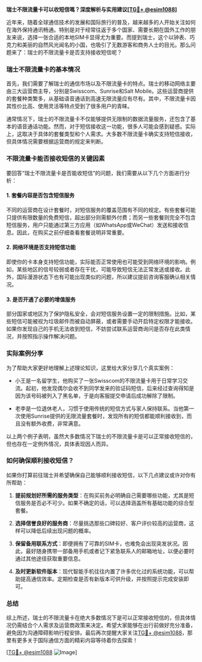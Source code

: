 **瑞士不限流量卡可以收短信嗎？深度解析与实用建议[[TG💪+ @esim1088](https://t.me/s/esim1088)]**

近年来，随着全球通信技术的发展和国际旅行的普及，越来越多的人开始关注如何在海外保持通讯畅通。特别是对于经常往返于多个国家、需要长期在国外工作的朋友来说，选择一张合适的本地SIM卡显得尤为重要。而提到瑞士，这个以钟表、巧克力和美丽的自然风光闻名的小国，也吸引了无数游客和商务人士的目光。那么问题来了：瑞士的不限流量卡是否支持接收短信呢？

### 瑞士不限流量卡的基本情况

首先，我们需要了解瑞士的通信市场以及不限流量卡的特点。瑞士的移动网络主要由三大运营商主导，分别是Swisscom、Sunrise和Salt Mobile。这些运营商提供的套餐种类繁多，从基础语音通话到高速无限流量应有尽有。其中，不限流量卡因其性价比高、使用灵活等特点受到了很多用户的青睐。

通常情况下，瑞士的不限流量卡不仅能够提供无限制的数据流量服务，还包含了基本的语音通话功能。然而，对于短信接收这一功能，很多人可能会感到疑惑。实际上，这取决于具体的套餐类型和个人需求。大多数不限流量卡确实支持短信接收，但具体情况需要根据运营商的规定来判断。

### 不限流量卡能否接收短信的关键因素

要回答“瑞士不限流量卡是否能收短信”的问题，我们需要从以下几个方面进行分析：

#### 1. 套餐内容是否包含短信服务
不同的运营商在设计套餐时，对短信服务的覆盖范围有不同的规定。有些套餐可能只提供有限数量的免费短信，超出部分则需额外付费；而另一些套餐则完全不包含短信服务，用户只能通过第三方应用（如WhatsApp或WeChat）发送和接收信息。因此，在购买之前仔细查看套餐说明非常重要。

#### 2. 网络环境是否支持短信功能
即使你的卡本身支持短信功能，实际能否正常使用也可能受到网络环境的影响。例如，某些地区的信号较弱或者存在干扰，可能导致短信无法正常发送或接收。此外，国际漫游状态下也有可能出现类似的问题，所以建议提前咨询客服确认相关情况。

#### 3. 是否开通了必要的增值服务
部分国家或地区为了保护隐私安全，会对短信服务设置一定的限制措施。比如，某些短信可能被视为垃圾邮件而被自动屏蔽，或者需要手动开启特定权限才能接收。如果你发现自己的手机无法收到短信，不妨尝试联系运营商询问是否存在此类情况，并按照指示操作解决问题。

### 实际案例分享

为了帮助大家更好地理解上述理论知识，这里给大家分享几个真实案例：

- 小王是一名留学生，他购买了一张Swisscom的不限流量卡用于日常学习交流。起初，他发现偶尔会收不到同学发来的验证码短信，后来经过查询得知是因为该号码被列入了黑名单，于是向客服提交申请后成功解除了限制。
  
- 老李是一位退休老人，习惯于使用传统的短信方式与家人保持联系。当他第一次使用Sunrise提供的无限流量套餐时，发现所有的短信都能顺利接收到，而且没有额外收费，非常满意。

以上两个例子表明，虽然大多数情况下瑞士的不限流量卡是可以正常接收短信的，但也存在一定例外情况，具体表现因人而异。

### 如何确保顺利接收短信？

如果你打算前往瑞士并希望确保自己能够顺利接收短信，以下几点建议或许对你有所帮助：

1. **提前规划好所需的服务类型**：在购买前务必明确自己需要哪些功能，尤其是短信服务是否必不可少。如果不确定的话，可以选择涵盖所有基础功能的综合型套餐。

2. **选择信誉良好的服务商**：尽量挑选那些口碑较好、客户评价较高的运营商，这样可以降低后续出现问题的概率。

3. **保留备用联系方式**：即便拥有了可靠的SIM卡，也难免会出现突发状况。因此，最好随身携带一部备用手机或者记下紧急联系人的邮箱地址，以便必要时通过其他途径获取重要信息。

4. **及时更新软件版本**：现代智能手机往往内置了许多优化过的系统功能，可以帮助提高通信效率。定期检查是否有新版本可供升级，并按照提示完成安装即可。

### 总结

综上所述，瑞士的不限流量卡在绝大多数情况下是可以正常接收短信的，但具体情况仍需结合个人需求及运营商政策来决定。希望大家能够在出行前做好充分准备，避免因为沟通障碍影响行程安排。最后再次提醒大家关注[TG💪+ @esim1088](https://t.me/s/esim1088)，那里有更多关于国际通信方面的精彩内容等待着你去探索！

[[TG💪+ @esim1088](https://t.me/s/esim1088) ![Image](https://i.postimg.cc/4NQfJmqS/Snipaste-2025-05-13-00-14-12.png)]